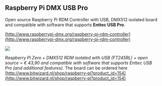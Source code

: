 ## Raspberry Pi DMX USB Pro ##
Open source Raspberry Pi RDM Controller with USB, DMX512 isolated board and compatible with software that supports **Enttec USB Pro**.

[http://www.raspberrypi-dmx.org/raspberry-pi-rdm-controller](http://www.raspberrypi-dmx.org/raspberry-pi-rdm-controller)

<img src="https://raw.githubusercontent.com/vanvught/rpidmx512/master/rpi_dmx_usb_pro/PiZeroDMX.png" />

*Raspberry Pi Zero + DMX512 RDM isolated with USB (FT245RL) + open source = € 43,90 and compatible with software that supports Enttec USB Pro (and additional features).*
The board can be ordered here [http://www.bitwizard.nl/shop/raspberry-pi?product_id=154](http://www.bitwizard.nl/shop/raspberry-pi?product_id=154)